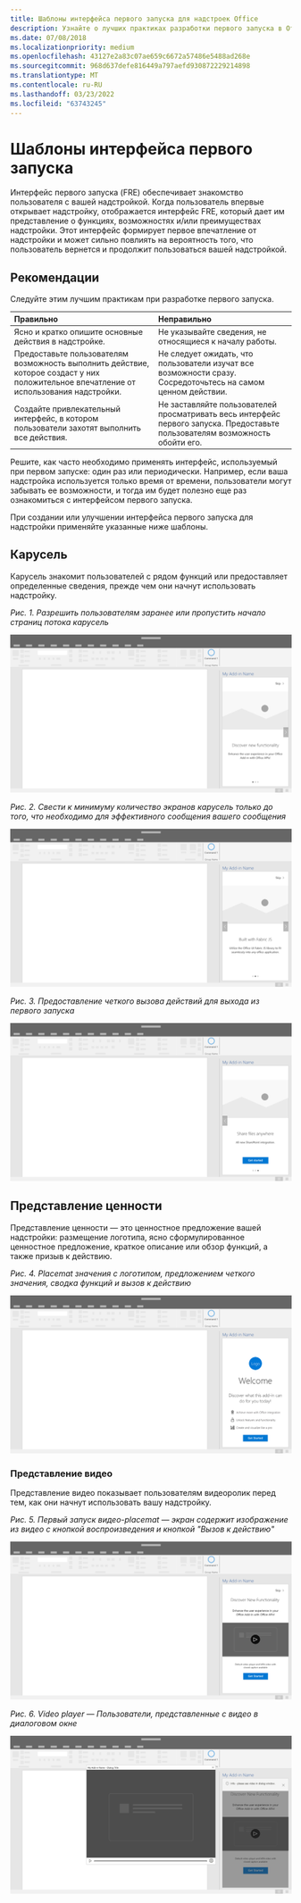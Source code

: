 ```yaml
---
title: Шаблоны интерфейса первого запуска для надстроек Office
description: Узнайте о лучших практиках разработки первого запуска в Office надстройки.
ms.date: 07/08/2018
ms.localizationpriority: medium
ms.openlocfilehash: 43127e2a83c07ae659c6672a57486e5488ad268e
ms.sourcegitcommit: 968d637defe816449a797aefd930872229214898
ms.translationtype: MT
ms.contentlocale: ru-RU
ms.lasthandoff: 03/23/2022
ms.locfileid: "63743245"
---
```

# <a name="first-run-experience-patterns"></a>Шаблоны интерфейса первого запуска

Интерфейс первого запуска (FRE) обеспечивает знакомство пользователя с вашей надстройкой. Когда пользователь впервые открывает надстройку, отображается интерфейс FRE, который дает им представление о функциях, возможностях и/или преимуществах надстройки. Этот интерфейс формирует первое впечатление от надстройки и может сильно повлиять на вероятность того, что пользователь вернется и продолжит пользоваться вашей надстройкой.

## <a name="best-practices"></a>Рекомендации

Следуйте этим лучшим практикам при разработке первого запуска.

|Правильно|Неправильно|
|:------|:------|
|Ясно и кратко опишите основные действия в надстройке. | Не указывайте сведения, не относящиеся к началу работы.
|Предоставьте пользователям возможность выполнить действие, которое создаст у них положительное впечатление от использования надстройки. | Не следует ожидать, что пользователи изучат все возможности сразу. Сосредоточьтесь на самом ценном действии.
|Создайте привлекательный интерфейс, в котором пользователи захотят выполнить все действия. | Не заставляйте пользователей просматривать весь интерфейс первого запуска. Предоставьте пользователям возможность обойти его. |

Решите, как часто необходимо применять интерфейс, используемый при первом запуске: один раз или периодически. Например, если ваша надстройка используется только время от времени, пользователи могут забывать ее возможности, и тогда им будет полезно еще раз ознакомиться с интерфейсом первого запуска.

При создании или улучшении интерфейса первого запуска для надстройки применяйте указанные ниже шаблоны.

## <a name="carousel"></a>Карусель

Карусель знакомит пользователей с рядом функций или предоставляет определенные сведения, прежде чем они начнут использовать надстройку.

*Рис. 1. Разрешить пользователям заранее или пропустить начало страниц потока карусель*

![Иллюстрация, показывающая шаг 1 карусель в первом запуске области задач Office настольного приложения. В этом примере действие "Пропустить" включено в верхней правой части области задач.](../images/add-in-FRE-step-1.png)

*Рис. 2. Свести к минимуму количество экранов карусель только до того, что необходимо для эффективного сообщения вашего сообщения*

![Иллюстрация, показывающая шаг 2 карусель в первом запуске области задач Office настольного приложения. В этом примере в области задач имеется 3 экрана карусели.](../images/add-in-FRE-step-2.png)

*Рис. 3. Предоставление четкого вызова действий для выхода из первого запуска*

![Иллюстрация, показывающая шаг 3 карусели в первом запуске области задач Office настольного приложения. В этом примере на третьем и заключительном экране области задач показана кнопка для начала работы.](../images/add-in-FRE-step-3.png)

## <a name="value-placemat"></a>Представление ценности

Представление ценности — это ценностное предложение вашей надстройки: размещение логотипа, ясно сформулированное ценностное предложение, краткое описание или обзор функций, а также призыв к действию.

*Рис. 4. Placemat значения с логотипом, предложением четкого значения, сводка функций и вызов к действию*

![Иллюстрация, показывающая placemat значения в первом опытом запуска Office области задач настольного приложения. В этом примере на области задач отображается логотип надстройки, описание надстройки и кнопка для запуска.](../images/add-in-FRE-value.png)

### <a name="video-placemat"></a>Представление видео

Представление видео показывает пользователям видеоролик перед тем, как они начнут использовать вашу надстройку.

*Рис. 5. Первый запуск видео-placemat — экран содержит изображение из видео с кнопкой воспроизведения и кнопкой "Вызов к действию"*

![Иллюстрация, показывающая видео-placemat в первом опытом запуска Office области задач настольного приложения.](../images/add-in-FRE-video.png)

*Рис. 6. Video player — Пользователи, представленные с видео в диалоговом окне*

![Иллюстрация, показывающая видео в диалоговом окне с Office и области задач надстройки в фоновом режиме.](../images/add-in-FRE-video-dialog.png)
